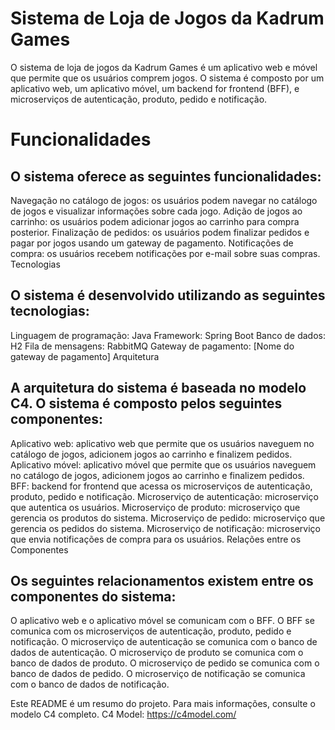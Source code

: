 
# Sistema de Loja de Jogos da Kadrum Games

O sistema de loja de jogos da Kadrum Games é um aplicativo web e móvel que permite que os usuários comprem jogos. O sistema é composto por um aplicativo web, um aplicativo móvel, um backend for frontend (BFF), e microserviços de autenticação, produto, pedido e notificação.

# Funcionalidades

## O sistema oferece as seguintes funcionalidades:

Navegação no catálogo de jogos: os usuários podem navegar no catálogo de jogos e visualizar informações sobre cada jogo.
Adição de jogos ao carrinho: os usuários podem adicionar jogos ao carrinho para compra posterior.
Finalização de pedidos: os usuários podem finalizar pedidos e pagar por jogos usando um gateway de pagamento.
Notificações de compra: os usuários recebem notificações por e-mail sobre suas compras.
Tecnologias

## O sistema é desenvolvido utilizando as seguintes tecnologias:

Linguagem de programação: Java
Framework: Spring Boot
Banco de dados: H2
Fila de mensagens: RabbitMQ
Gateway de pagamento: [Nome do gateway de pagamento]
Arquitetura

## A arquitetura do sistema é baseada no modelo C4. O sistema é composto pelos seguintes componentes:

Aplicativo web: aplicativo web que permite que os usuários naveguem no catálogo de jogos, adicionem jogos ao carrinho e finalizem pedidos.
Aplicativo móvel: aplicativo móvel que permite que os usuários naveguem no catálogo de jogos, adicionem jogos ao carrinho e finalizem pedidos.
BFF: backend for frontend que acessa os microserviços de autenticação, produto, pedido e notificação.
Microserviço de autenticação: microserviço que autentica os usuários.
Microserviço de produto: microserviço que gerencia os produtos do sistema.
Microserviço de pedido: microserviço que gerencia os pedidos do sistema.
Microserviço de notificação: microserviço que envia notificações de compra para os usuários.
Relações entre os Componentes

## Os seguintes relacionamentos existem entre os componentes do sistema:

O aplicativo web e o aplicativo móvel se comunicam com o BFF.
O BFF se comunica com os microserviços de autenticação, produto, pedido e notificação.
O microserviço de autenticação se comunica com o banco de dados de autenticação.
O microserviço de produto se comunica com o banco de dados de produto.
O microserviço de pedido se comunica com o banco de dados de pedido.
O microserviço de notificação se comunica com o banco de dados de notificação.

Este README é um resumo do projeto. Para mais informações, consulte o modelo C4 completo.
C4 Model: https://c4model.com/
